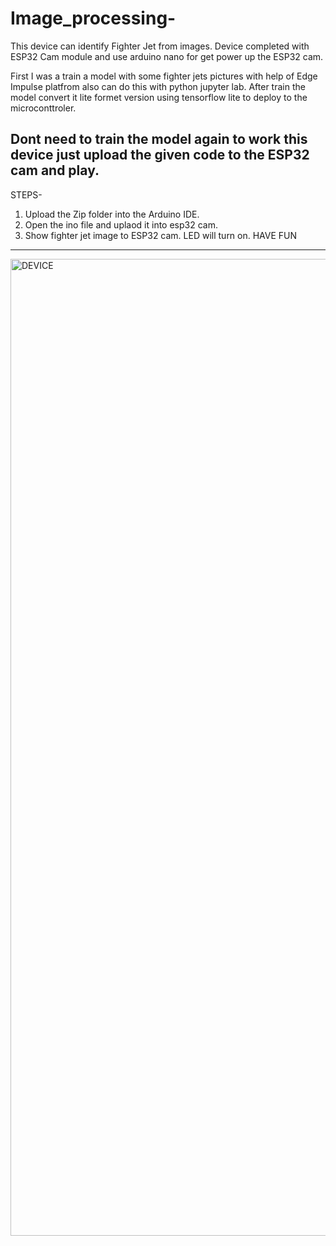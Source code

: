 # Image_processing-
This device can identify Fighter Jet from images. 
Device completed with ESP32 Cam module and use arduino nano for get power up the ESP32 cam.

First I was a train a model with some fighter jets pictures with help of Edge Impulse platfrom also can do this with python jupyter lab. After train the model convert it lite formet version using tensorflow lite to deploy to the microconttroler. 

Dont need to train the model again to work this device just upload the given code to the ESP32 cam and play.
--------------------------------------------------------------------------------------------------------------------------------------------------------------------------------------------------------------------
STEPS-
1. Upload the Zip folder into the Arduino IDE.
2. Open the ino file and uplaod it into esp32 cam.
3. Show fighter jet image to ESP32 cam. LED will turn on.
                    HAVE FUN 
----------------------------------------------------------------------------------------------------------------------------------------------------------------------------------------------------------------------
<img width="1563" height="1563" alt="DEVICE" src="https://github.com/user-attachments/assets/34f5f62b-5cb4-454b-be7e-9b628fb72028" />
